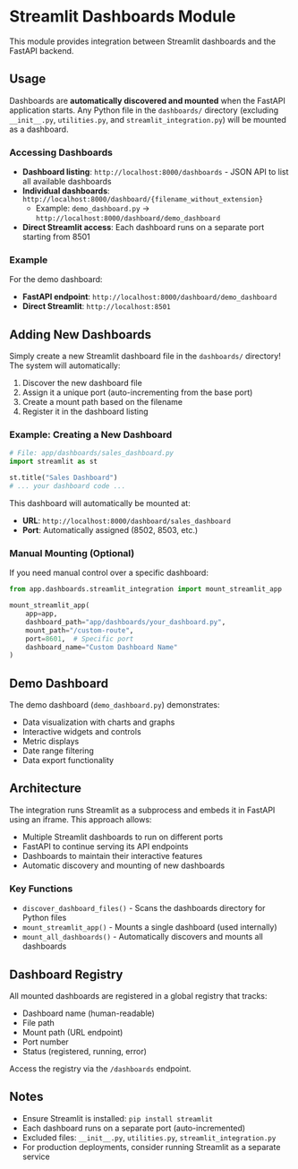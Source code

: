 # Streamlit Dashboards Module

This module provides integration between Streamlit dashboards and the FastAPI backend.

## Usage

Dashboards are **automatically discovered and mounted** when the FastAPI application starts. Any Python file in the `dashboards/` directory (excluding `__init__.py`, `utilities.py`, and `streamlit_integration.py`) will be mounted as a dashboard.

### Accessing Dashboards

- **Dashboard listing**: `http://localhost:8000/dashboards` - JSON API to list all available dashboards
- **Individual dashboards**: `http://localhost:8000/dashboard/{filename_without_extension}`
  - Example: `demo_dashboard.py` → `http://localhost:8000/dashboard/demo_dashboard`
- **Direct Streamlit access**: Each dashboard runs on a separate port starting from 8501

### Example

For the demo dashboard:
- **FastAPI endpoint**: `http://localhost:8000/dashboard/demo_dashboard`
- **Direct Streamlit**: `http://localhost:8501`

## Adding New Dashboards

Simply create a new Streamlit dashboard file in the `dashboards/` directory! The system will automatically:

1. Discover the new dashboard file
2. Assign it a unique port (auto-incrementing from the base port)
3. Create a mount path based on the filename
4. Register it in the dashboard listing

### Example: Creating a New Dashboard

```python
# File: app/dashboards/sales_dashboard.py
import streamlit as st

st.title("Sales Dashboard")
# ... your dashboard code ...
```

This dashboard will automatically be mounted at:
- **URL**: `http://localhost:8000/dashboard/sales_dashboard`
- **Port**: Automatically assigned (8502, 8503, etc.)

### Manual Mounting (Optional)

If you need manual control over a specific dashboard:

```python
from app.dashboards.streamlit_integration import mount_streamlit_app

mount_streamlit_app(
    app=app,
    dashboard_path="app/dashboards/your_dashboard.py",
    mount_path="/custom-route",
    port=8601,  # Specific port
    dashboard_name="Custom Dashboard Name"
)
```

## Demo Dashboard

The demo dashboard (`demo_dashboard.py`) demonstrates:
- Data visualization with charts and graphs
- Interactive widgets and controls
- Metric displays
- Date range filtering
- Data export functionality

## Architecture

The integration runs Streamlit as a subprocess and embeds it in FastAPI using an iframe. This approach allows:
- Multiple Streamlit dashboards to run on different ports
- FastAPI to continue serving its API endpoints
- Dashboards to maintain their interactive features
- Automatic discovery and mounting of new dashboards

### Key Functions

- `discover_dashboard_files()` - Scans the dashboards directory for Python files
- `mount_streamlit_app()` - Mounts a single dashboard (used internally)
- `mount_all_dashboards()` - Automatically discovers and mounts all dashboards

## Dashboard Registry

All mounted dashboards are registered in a global registry that tracks:
- Dashboard name (human-readable)
- File path
- Mount path (URL endpoint)
- Port number
- Status (registered, running, error)

Access the registry via the `/dashboards` endpoint.

## Notes

- Ensure Streamlit is installed: `pip install streamlit`
- Each dashboard runs on a separate port (auto-incremented)
- Excluded files: `__init__.py`, `utilities.py`, `streamlit_integration.py`
- For production deployments, consider running Streamlit as a separate service
